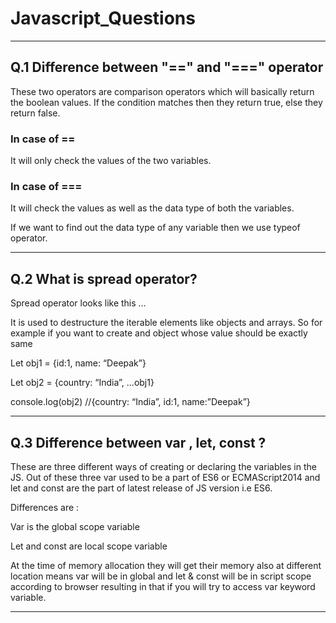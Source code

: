 # Javascript_Questions
---

## Q.1 Difference between "==" and "===" operator
These two operators are comparison operators which will basically return the boolean values. If the condition matches then they return true, else they return false.
### In case of  == 
  It will only check the values of the two variables.
### In case of  ===
  It will check the  values as well as the data type of both the variables.
  
If we want to find out the data type of any variable then we use typeof operator.

---
## Q.2 What is spread operator?
Spread operator looks like this …

It is used to destructure the iterable elements like objects and arrays.
So for example if you want to create and object whose value should be exactly same 

Let obj1 = {id:1, name: “Deepak”}

Let obj2 = {country: “India”, …obj1}

console.log(obj2)      //{country: “India”, id:1, name:”Deepak”}


---
## Q.3 Difference between var , let, const ?
These are three different ways of creating  or declaring the variables in the JS.
Out of these three var used to be a part of ES6 or ECMAScript2014 and let and const are the part of latest release of JS version i.e ES6.

Differences are :  

Var is the global scope variable

Let and const are local scope variable

At the time of memory allocation they will get their memory also at different location means var will be in global and let & const will be in script scope according to browser resulting in that if you will try to access var keyword variable.

---
